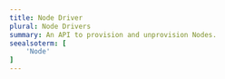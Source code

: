 ```yaml
---
title: Node Driver
plural: Node Drivers
summary: An API to provision and unprovision Nodes.
seealsoterm: [
    'Node'
]
---
```

